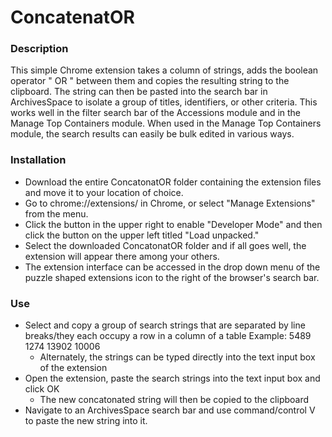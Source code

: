 # ConcatenatOR
### Description

This simple Chrome extension takes a column of strings, adds the boolean operator " OR " between them and copies the resulting string to the clipboard.
The string can then be pasted into the search bar in ArchivesSpace to isolate a group of titles, identifiers, or other criteria. 
This works well in the filter search bar of the Accessions module and in the Manage Top Containers module. 
When used in the Manage Top Containers module, the search results can easily be bulk edited in various ways.

### Installation

- Download the entire ConcatonatOR folder containing the extension files and move it to your location of choice.
- Go to chrome://extensions/ in Chrome, or select "Manage Extensions" from the menu.
- Click the button in the upper right to enable "Developer Mode" and then click the button on the upper left titled "Load unpacked." 
- Select the downloaded ConcatonatOR folder and if all goes well, the extension will appear there among your others. 
- The extension interface can be accessed in the drop down menu of the puzzle shaped extensions icon to the right of the browser's search bar.

### Use
- Select and copy a group of search strings that are separated by line breaks/they each occupy a row in a column of a table
      Example:
      5489
      1274
      13902
      10006
  - Alternately, the strings can be typed directly into the text input box of the extension
- Open the extension, paste the search strings into the text input box and click OK
  - The new concatonated string will then be copied to the clipboard
- Navigate to an ArchivesSpace search bar and use command/control V to paste the new string into it.


